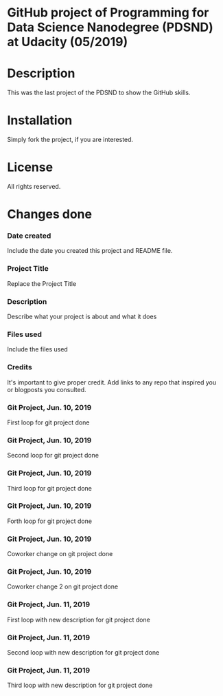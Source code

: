 # GitHub project of Programming for Data Science Nanodegree (PDSND) at Udacity (05/2019)

# Description
This was the last project of the PDSND to show the GitHub skills.

# Installation
Simply fork the project, if you are interested.

# License
All rights reserved.

# Changes done

### Date created
Include the date you created this project and README file.

### Project Title
Replace the Project Title

### Description
Describe what your project is about and what it does

### Files used
Include the files used

### Credits
It's important to give proper credit. Add links to any repo that inspired you or blogposts you consulted.

### Git Project, Jun. 10, 2019
First loop for git project done

### Git Project, Jun. 10, 2019
Second loop for git project done

### Git Project, Jun. 10, 2019
Third loop for git project done

### Git Project, Jun. 10, 2019
Forth loop for git project done

### Git Project, Jun. 10, 2019
Coworker change on git project done

### Git Project, Jun. 10, 2019
Coworker change 2 on git project done


### Git Project, Jun. 11, 2019
First loop with new description for git project done

### Git Project, Jun. 11, 2019
Second loop with new description for git project done

### Git Project, Jun. 11, 2019
Third loop with new description for git project done

